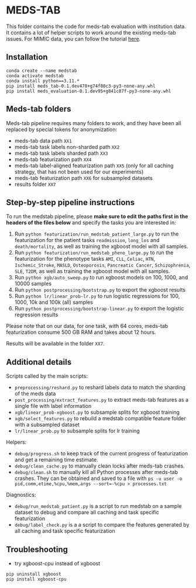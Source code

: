 # MEDS-TAB

This folder contains the code for meds-tab evaluation with institution data. It contains a lot of helper scripts to work around the existing meds-tab issues.
For MIMIC data, you can follow the tutorial [here](https://github.com/mmcdermott/MEDS_Tabular_AutoML/tree/main/MIMICIV_TUTORIAL).

## Installation

```
conda create --name medstab
conda activate medstab
conda install python==3.11.*
pip install meds_tab-0.1.dev478+g74f80c3-py3-none-any.whl
pip install meds_evaluation-0.1.dev95+g841c87f-py3-none-any.whl
```

## Meds-tab folders

Meds-tab pipeline requires many folders to work, and they have been all replaced by special tokens for anonymization:
- meds-tab data path `XX1`
- meds-tab task labels non-sharded path `XX2`
- meds-tab task labels sharded path `XX3`
- meds-tab featurization path `XX4`
- meds-tab label-aligned featurization path `XX5` (only for all caching strategy, that has not been used for our experiments)
- meds-tab featurization path `XX6` for subsampled datasets
- results folder `XX7`

## Step-by-step pipeline instructions

To run the medstab pipeline, please **make sure to edit the paths first in the headers of the files below** and specify the tasks you are interested in: 
1. Run `python featurization/run_medstab_patient_large.py` to run the featurization for the patient tasks `readmission`, `long_los` and `death/mortality`, as well as training the xgboost model with all samples.
2. Run `python featurization/run_medstab_pheno_large.py` to run the featurization for the phenotype tasks `AMI`, `CLL`, `Celiac`, `HTN`, `Ischemic_Stroke`, `MASLD`, `Osteoporosis`, `Pancreatic Cancer`, `Schizophrenia`, `SLE`, `T2DM`, as well as training the xgboost model with all samples.
3. Run `python xgb/auto_sweep.py` to run xgboost models on 100, 1000, and 10000 samples
4. Run `python postprocessing/bootstrap.py` to export the xgboost results
5. Run `python lr/linear_prob-lr.py` to run logistic regressions for 100, 1000, 10k and 100k (all) samples
6. Run `python postprocessing/bootstrap-linear.py` to export the logistic regression results

Please note that on our data, for one task, with 64 cores, meds-tab featurization consume 500 GB RAM and takes about 12 hours.

Results will be available in the folder `XX7`.

## Additional details

Scripts called by the main scripts:
- `preprocessing/reshard.py` to reshard labels data to match the sharding of the meds data
- `post_processing/extract_features.py` to extract meds-tab features as a single file with label information
- `xgb/linear_prob-xgboost.py` to subsample splits for xgboost training
- `xgb/select_features.py` to rebuild a medstab compatible feature folder with a subsampled dataset
- `lr/linear_prob.py` to subsample splits for lr training

Helpers:
- `debug/progress.sh` to keep track of the current progress of featurization and get a remaining time estimate.
- `debug/clean_cache.py` to manually clean locks after meds-tab crashes.
- `debug/clean.sh` to manually kill all Python processes after meds-tab crashes. They can be obtained and saved to a file with `ps -u user -o pid,comm,etime,%cpu,%mem,args --sort=-%cpu > processes.txt`

Diagnostics:
- `debug/run_medstab_patient.py` is a script to run medstab on a sample dataset to debug and compare all caching and task specific featurization
- `debug/label_check.py` is a a script to compare the features generated by all caching and task specific featurization

## Troubleshooting

- try xgboost-cpu instead of xgboost
```
pip uninstall xgboost
pip install xgboost-cpu
```
